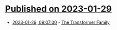 # [Published on 2023-01-29](index.md)

* [2023-01-29, 09:07:00](https://news.ycombinator.com/item?id=34566275) - [The Transformer Family](https://lilianweng.github.io/posts/2023-01-27-the-transformer-family-v2/)
